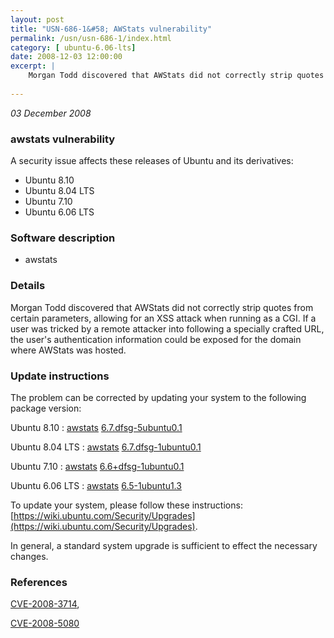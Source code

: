 ```yaml
---
layout: post
title: "USN-686-1&#58; AWStats vulnerability"
permalink: /usn/usn-686-1/index.html
category: [ ubuntu-6.06-lts]
date: 2008-12-03 12:00:00
excerpt: |
    Morgan Todd discovered that AWStats did not correctly strip quotes from certain parameters, allowing for an XSS attack when running as a CGI. If a user was tricked by a remote attacker into following a specially crafted URL, the user&#39;s authentication information could be exposed for the domain where AWStats was hosted. 
    
--- 
```

 
 

*03 December 2008*

### awstats vulnerability

A security issue affects these releases of Ubuntu and its derivatives:

* Ubuntu 8.10
* Ubuntu 8.04 LTS
* Ubuntu 7.10
* Ubuntu 6.06 LTS

### Software description

* awstats 

### Details

Morgan Todd discovered that AWStats did not correctly strip quotes from certain parameters, allowing for an XSS attack when running as a CGI. If a user was tricked by a remote attacker into following a specially crafted URL, the user&#39;s authentication information could be exposed for the domain where AWStats was hosted. 

### Update instructions

The problem can be corrected by updating your system to the following package version:

Ubuntu 8.10
 : [awstats](https://launchpad.net/ubuntu/+source/awstats) <span> [6.7.dfsg-5ubuntu0.1](https://launchpad.net/ubuntu/+source/awstats/6.7.dfsg-5ubuntu0.1) </span> 

Ubuntu 8.04 LTS
 : [awstats](https://launchpad.net/ubuntu/+source/awstats) <span> [6.7.dfsg-1ubuntu0.1](https://launchpad.net/ubuntu/+source/awstats/6.7.dfsg-1ubuntu0.1) </span> 

Ubuntu 7.10
 : [awstats](https://launchpad.net/ubuntu/+source/awstats) <span> [6.6+dfsg-1ubuntu0.1](https://launchpad.net/ubuntu/+source/awstats/6.6+dfsg-1ubuntu0.1) </span> 

Ubuntu 6.06 LTS
 : [awstats](https://launchpad.net/ubuntu/+source/awstats) <span> [6.5-1ubuntu1.3](https://launchpad.net/ubuntu/+source/awstats/6.5-1ubuntu1.3) </span> 

To update your system, please follow these instructions: [https://wiki.ubuntu.com/Security/Upgrades](https://wiki.ubuntu.com/Security/Upgrades).

In general, a standard system upgrade is sufficient to effect the necessary changes. 

### References

 
 [CVE-2008-3714](http://people.ubuntu.com/~ubuntu-security/cve/CVE-2008-3714), 

 [CVE-2008-5080](http://people.ubuntu.com/~ubuntu-security/cve/CVE-2008-5080)
 

